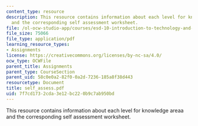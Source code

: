 ```yaml
---
content_type: resource
description: This resource contains information about each level for knowledge areaa
  and the corresponding self assessment worksheet.
file: /ol-ocw-studio-app/courses/esd-10-introduction-to-technology-and-policy-fall-2006/7f7cd1732cda3e12bc220b9c7ab950bd_self_assess.pdf
file_size: 75066
file_type: application/pdf
learning_resource_types:
- Assignments
license: https://creativecommons.org/licenses/by-nc-sa/4.0/
ocw_type: OCWFile
parent_title: Assignments
parent_type: CourseSection
parent_uid: 58c0e0a2-82f0-0a2d-7236-185a8f38d443
resourcetype: Document
title: self_assess.pdf
uid: 7f7cd173-2cda-3e12-bc22-0b9c7ab950bd
---
```

This resource contains information about each level for knowledge areaa and the corresponding self assessment worksheet.